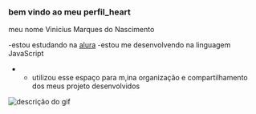  ### bem vindo ao meu perfil_heart

 meu nome Vinicius Marques do Nascimento

-estou estudando na [alura](https;//www.aura.com.br/) 
-estou me desenvolvendo na linguagem JavaScript
- - utilizou esse espaço para m,ina organização e compartilhamento dos meus projeto desenvolvidos
    
 ![descrição do gif](https://assets.teenvogue.com/photos/577ec77f2fd18be4635019ec/master/w_320%2Cc_limit/21.gif)
